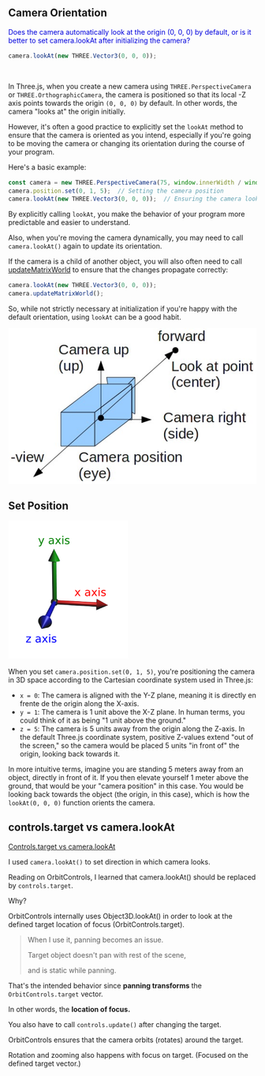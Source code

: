 ## Camera Orientation

<span style="color:#0000dd;">Does the camera automatically look at the origin (0, 0, 0) by default, or is it better to set camera.lookAt after initializing the camera?</span>

```js
camera.lookAt(new THREE.Vector3(0, 0, 0));
```

<br>

In Three.js, when you create a new camera using `THREE.PerspectiveCamera` or `THREE.OrthographicCamera`, the camera is positioned so that its local -Z axis points towards the origin `(0, 0, 0)` by default. In other words, the camera "looks at" the origin initially.

However, it's often a good practice to explicitly set the `lookAt` method to ensure that the camera is oriented as you intend, especially if you're going to be moving the camera or changing its orientation during the course of your program.

Here's a basic example:

```javascript
const camera = new THREE.PerspectiveCamera(75, window.innerWidth / window.innerHeight, 0.1, 1000);
camera.position.set(0, 1, 5);  // Setting the camera position
camera.lookAt(new THREE.Vector3(0, 0, 0));  // Ensuring the camera looks at the origin
```

By explicitly calling `lookAt`, you make the behavior of your program more predictable and easier to understand.

Also, when you're moving the camera dynamically, you may need to call `camera.lookAt()` again to update its orientation.

If the camera is a child of another object, you will also often need to call <a href="updateMatrixWorld.md">updateMatrixWorld</a> to ensure that the changes propagate correctly:

```javascript
camera.lookAt(new THREE.Vector3(0, 0, 0));
camera.updateMatrixWorld();
```

So, while not strictly necessary at initialization if you're happy with the default orientation, using `lookAt` can be a good habit.

<!-- http://tanrobby.github.io/note/opengl/gluLookAt.jpg -->
![Look At](../img/gluLookAt.jpg)

## Set Position

![](../img/x-y-z-1.png)

When you set `camera.position.set(0, 1, 5)`, you're positioning the camera in 3D space according to the Cartesian coordinate system used in Three.js:

- `x = 0`: The camera is aligned with the Y-Z plane, meaning it is directly en frente de the origin along the X-axis.
- `y = 1`: The camera is 1 unit above the X-Z plane. In human terms, you could think of it as being "1 unit above the ground."
- `z = 5`: The camera is 5 units away from the origin along the Z-axis. In the default Three.js coordinate system, positive Z-values extend "out of the screen," so the camera would be placed 5 units "in front of" the origin, looking back towards it.

In more intuitive terms, imagine you are standing 5 meters away from an object, directly in front of it. If you then elevate yourself 1 meter above the ground, that would be your "camera position" in this case. You would be looking back towards the object (the origin, in this case), which is how the `lookAt(0, 0, 0)` function orients the camera.

## controls.target vs camera.lookAt

[Controls.target vs camera.lookAt](https://discourse.threejs.org/t/controls-target-vs-camera-lookat/5086/6)

I used `camera.lookAt()` to set direction in which camera looks.

Reading on OrbitControls, I learned that camera.lookAt() should be replaced by `controls.target`.

Why?

OrbitControls internally uses Object3D.lookAt() in order to look at the defined
target location of focus (OrbitControls.target).

> When I use it, panning becomes an issue.
> 
> Target object doesn't pan with rest of the scene,
> 
> and is static while panning.

That's the intended behavior since **panning transforms** the `OrbitControls.target` vector.

In other words, the **location of focus.**

You also have to call `controls.update()` after changing the target.

OrbitControls ensures that the camera orbits (rotates) around the target.

Rotation and zooming also happens with focus on target. (Focused on the defined target vector.)

<br>
